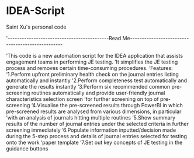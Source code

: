 # IDEA-Script
Saint Xu's personal code

'-------------------------------------------Read Me-------------------------------------------------

‘This code is a new automation script for the IDEA application that assists engagement teams in performing JE testing.
’It simplifies the JE testing process and removes certain time-consuming procedures. 
‘Features:
‘1.Perform upfront preliminary health check on the journal entries listing automatically and instantly
’2.Perform completeness test automatically and generate the results instantly
‘3.Perform six recommended common pre-screening routines automatically and provide user-friendly journal characteristics selection screen ’for further screening on top of pre-screening
‘4.Visualise the pre-screened results through PowerBI in which pre-screened results are analysed from various dimensions, in particular ’with an analysis of journals hitting multiple routines
‘5.Show summary results of the number of journal entries under the selected criteria in further screening immediately
’6.Populate information inputted/decision made during the 5-step process and details of journal entries selected for testing onto the work ‘paper template
‘7.Set out key concepts of JE testing in the guidance buttons 


